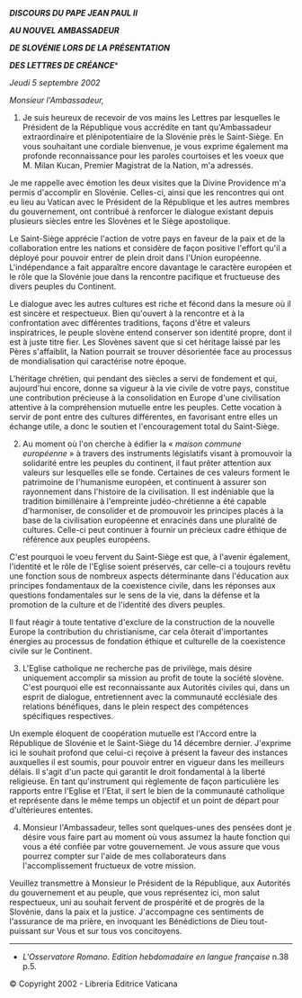 ***DISCOURS DU PAPE JEAN PAUL II***

***AU NOUVEL AMBASSADEUR***

***DE SLOVÉNIE LORS DE LA PRÉSENTATION***

***DES LETTRES DE CRÉANCE****

*Jeudi 5 septembre 2002*

*Monsieur l'Ambassadeur,*

1. Je suis heureux de recevoir de vos mains les Lettres par lesquelles le Président de la République vous accrédite en tant qu'Ambassadeur extraordinaire et plénipotentiaire de la Slovénie près le Saint-Siège. En vous souhaitant une cordiale bienvenue, je vous exprime également ma profonde reconnaissance pour les paroles courtoises et les voeux que M. Milan Kucan, Premier Magistrat de la Nation, m'a adressés.

Je me rappelle avec émotion les deux visites que la Divine Providence m'a permis d'accomplir en Slovénie. Celles-ci, ainsi que les rencontres qui ont eu lieu au Vatican avec le Président de la République et les autres membres du gouvernement, ont contribué à renforcer le dialogue existant depuis plusieurs siècles entre les Slovènes et le Siège apostolique.

Le Saint-Siège apprécie l'action de votre pays en faveur de la paix et de la collaboration entre les nations et considère de façon positive l'effort qu'il a déployé pour pouvoir entrer de plein droit dans l'Union européenne. L'indépendance a fait apparaître encore davantage le caractère européen et le rôle que la Slovénie joue dans la rencontre pacifique et fructueuse des divers peuples du Continent.

Le dialogue avec les autres cultures est riche et fécond dans la mesure où il est sincère et respectueux. Bien qu'ouvert à la rencontre et à la confrontation avec différentes traditions, façons d'être et valeurs inspiratrices, le peuple slovène entend conserver son identité propre, dont il est à juste titre fier. Les Slovènes savent que si cet héritage laissé par les Pères s'affaiblit, la Nation pourrait se trouver désorientée face au processus de mondialisation qui caractérise notre époque.

L'héritage chrétien, qui pendant des siècles a servi de fondement et qui, aujourd'hui encore, donne sa vigueur à la vie civile de votre pays, constitue une contribution précieuse à la consolidation en Europe d'une civilisation attentive à la compréhension mutuelle entre les peuples. Cette vocation à servir de pont entre des cultures différentes, en favorisant entre elles un échange utile, a donc le soutien et l'encouragement total du Saint-Siège.

2. Au moment où l'on cherche à édifier la « *maison commune européenne* » à travers des instruments législatifs visant à promouvoir la solidarité entre les peuples du continent, il faut prêter attention aux valeurs sur lesquelles elle se fonde. Certaines de ces valeurs forment le patrimoine de l'humanisme européen, et continuent à assurer son rayonnement dans l'histoire de la civilisation. Il est indéniable que la tradition bimillénaire à l'empreinte judéo-chrétienne a été capable d'harmoniser, de consolider et de promouvoir les principes placés à la base de la civilisation européenne et enracinés dans une pluralité de cultures. Celle-ci peut continuer à fournir un précieux cadre éthique de référence aux peuples européens.

C'est pourquoi le voeu fervent du Saint-Siège est que, à l'avenir également, l'identité et le rôle de l'Eglise soient préservés, car celle-ci a toujours revêtu une fonction sous de nombreux aspects déterminante dans l'éducation aux principes fondamentaux de la coexistence civile, dans les réponses aux questions fondamentales sur le sens de la vie, dans la défense et la promotion de la culture et de l'identité des divers peuples.

Il faut réagir à toute tentative d'exclure de la construction de la nouvelle Europe la contribution du christianisme, car cela ôterait d'importantes énergies au processus de fondation éthique et culturelle de la coexistence civile sur le Continent.

3. L'Eglise catholique ne recherche pas de privilège, mais désire uniquement accomplir sa mission au profit de toute la société slovène. C'est pourquoi elle est reconnaissante aux Autorités civiles qui, dans un esprit de dialogue, entretiennent avec la communauté ecclésiale des relations bénéfiques, dans le plein respect des compétences spécifiques respectives.

Un exemple éloquent de coopération mutuelle est l'Accord entre la République de Slovénie et le Saint-Siège du 14 décembre dernier. J'exprime ici le souhait profond que celui-ci reçoive à présent la faveur des instances auxquelles il est soumis, pour pouvoir entrer en vigueur dans les meilleurs délais. Il s'agit d'un pacte qui garantit le droit fondamental à la liberté religieuse. En tant qu'instrument qui règlemente de façon particulière les rapports entre l'Eglise et l'Etat, il sert le bien de la communauté catholique et représente dans le même temps un objectif et un point de départ pour d'ultérieures ententes.

4. Monsieur l'Ambassadeur, telles sont quelques-unes des pensées dont je désire vous faire part au moment où vous assumez la haute fonction qui vous a été confiée par votre gouvernement. Je vous assure que vous pourrez compter sur l'aide de mes collaborateurs dans l'accomplissement fructueux de votre mission.

Veuillez transmettre à Monsieur le Président de la République, aux Autorités du gouvernement et au peuple, que vous représentez ici, mon salut respectueux, uni au souhait fervent de prospérité et de progrès de la Slovénie, dans la paix et la justice. J'accompagne ces sentiments de l'assurance de ma prière, en invoquant les Bénédictions de Dieu tout-puissant sur Vous et sur tous vos concitoyens.

* * *

* *L'Osservatore Romano. Edition hebdomadaire en langue française* n.38 p.5.

© Copyright 2002 - Libreria Editrice Vaticana